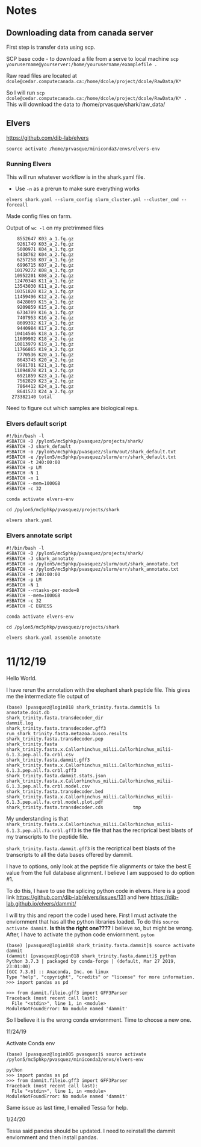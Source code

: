 # Notes

## Downloading data from canada server
First step is transfer data using scp.

SCP base code - to download a file from a serve to local machine
`scp yourusername@yourserver:/home/yourusername/examplefile .`
 
Raw read files are located at `dcole@cedar.computecanada.ca:/home/dcole/project/dcole/RawData/K*`

So I will run
`scp dcole@cedar.computecanada.ca:/home/dcole/project/dcole/RawData/K* .`
This will download the data to /home/prvasque/shark/raw_data/

## Elvers

https://github.com/dib-lab/elvers

```
source activate /home/prvasque/miniconda3/envs/elvers-env
```

### Running Elvers
This will run whatever workflow is in the shark.yaml file.
* Use `-n` as a prerun to make sure everything works
```
elvers shark.yaml --slurm_config slurm_cluster.yml --cluster_cmd --forceall
```



Made config files on farm.

Output of `wc -l` on my pretrimmed files

```
    8552647 K03_a_1.fq.gz
    9261749 K03_a_2.fq.gz
    5000971 K04_a_1.fq.gz
    5438762 K04_a_2.fq.gz
    6257258 K07_a_1.fq.gz
    6996715 K07_a_2.fq.gz
   10179272 K08_a_1.fq.gz
   10952201 K08_a_2.fq.gz
   12470348 K11_a_1.fq.gz
   13543030 K11_a_2.fq.gz
   10351820 K12_a_1.fq.gz
   11459496 K12_a_2.fq.gz
    8428069 K15_a_1.fq.gz
    9209859 K15_a_2.fq.gz
    6734789 K16_a_1.fq.gz
    7407953 K16_a_2.fq.gz
    8609392 K17_a_1.fq.gz
    9440984 K17_a_2.fq.gz
   10414546 K18_a_1.fq.gz
   11609902 K18_a_2.fq.gz
   10813979 K19_a_1.fq.gz
   11766865 K19_a_2.fq.gz
    7770536 K20_a_1.fq.gz
    8643745 K20_a_2.fq.gz
    9981701 K21_a_1.fq.gz
   11094878 K21_a_2.fq.gz
    6921859 K23_a_1.fq.gz
    7562829 K23_a_2.fq.gz
    7864412 K24_a_1.fq.gz
    8641573 K24_a_2.fq.gz
  273382140 total
```

Need to figure out which samples are biological reps.


### Elvers default script

```
#!/bin/bash -l
#SBATCH -D /pylon5/mc5phkp/pvasquez/projects/shark/
#SBATCH -J shark_default
#SBATCH -o /pylon5/mc5phkp/pvasquez/slurm/out/shark_default.txt
#SBATCH -e /pylon5/mc5phkp/pvasquez/slurm/err/shark_default.txt
#SBATCH -t 240:00:00
#SBATCH -p LM
#SBATCH -N 1
#SBATCH -n 1
#SBATCH --mem=1000GB
#SBATCH -c 32

conda activate elvers-env

cd /pylon5/mc5phkp/pvasquez/projects/shark

elvers shark.yaml
```

### Elvers annotate script
```
#!/bin/bash -l
#SBATCH -D /pylon5/mc5phkp/pvasquez/projects/shark/
#SBATCH -J shark_annotate
#SBATCH -o /pylon5/mc5phkp/pvasquez/slurm/out/shark_annotate.txt
#SBATCH -e /pylon5/mc5phkp/pvasquez/slurm/err/shark_annotate.txt
#SBATCH -t 240:00:00
#SBATCH -p LM
#SBATCH -N 1
#SBATCH --ntasks-per-node=8
#SBATCH --mem=1000GB
#SBATCH -c 32
#SBATCH -C EGRESS

conda activate elvers-env

cd /pylon5/mc5phkp/pvasquez/projects/shark

elvers shark.yaml assemble annotate
```

# 11/12/19

Hello World.

I have rerun the annotation with the elephant shark peptide file. This gives me the intermediate file output of 

```
(base) [pvasquez@login018 shark_trinity.fasta.dammit]$ ls
annotate.doit.db                               shark_trinity.fasta.transdecoder_dir
dammit.log                                     shark_trinity.fasta.transdecoder.gff3
run_shark_trinity.fasta.metazoa.busco.results  shark_trinity.fasta.transdecoder.pep
shark_trinity.fasta                            shark_trinity.fasta.x.Callorhinchus_milii.Callorhinchus_milii-6.1.3.pep.all.fa.crbl.csv
shark_trinity.fasta.dammit.gff3                shark_trinity.fasta.x.Callorhinchus_milii.Callorhinchus_milii-6.1.3.pep.all.fa.crbl.gff3
shark_trinity.fasta.dammit.stats.json          shark_trinity.fasta.x.Callorhinchus_milii.Callorhinchus_milii-6.1.3.pep.all.fa.crbl.model.csv
shark_trinity.fasta.transdecoder.bed           shark_trinity.fasta.x.Callorhinchus_milii.Callorhinchus_milii-6.1.3.pep.all.fa.crbl.model.plot.pdf
shark_trinity.fasta.transdecoder.cds           tmp
```

My understanding is that `shark_trinity.fasta.x.Callorhinchus_milii.Callorhinchus_milii-6.1.3.pep.all.fa.crbl.gff3` is the file that has the recriprical best blasts of my transcripts to the peptide file.

`shark_trinity.fasta.dammit.gff3` is the recriptical best blasts of the transcripts to all the data bases offered by dammit.

I have to options, only look at the peptide file alignments or take the best E value from the full database alignment. I believe I am supposed to do option #1.

To do this, I have to use the splicing python code in elvers. Here is a good link https://github.com/dib-lab/elvers/issues/131 and here https://dib-lab.github.io/elvers/dammit/

I will try this and report the code I used here. First I must activate the enviornment that has all the python libraries loaded. To do this `source activate dammit`. **Is this the right one????** I believe so, but might be wrong. After, I have to activate the python code enviornment. `pyton`

```
(base) [pvasquez@login018 shark_trinity.fasta.dammit]$ source activate dammit
(dammit) [pvasquez@login018 shark_trinity.fasta.dammit]$ python
Python 3.7.3 | packaged by conda-forge | (default, Mar 27 2019, 23:01:00) 
[GCC 7.3.0] :: Anaconda, Inc. on linux
Type "help", "copyright", "credits" or "license" for more information.
>>> import pandas as pd

>>> from dammit.fileio.gff3 import GFF3Parser
Traceback (most recent call last):
  File "<stdin>", line 1, in <module>
ModuleNotFoundError: No module named 'dammit'
```

So I believe it is the wrong conda enviornment. Time to choose a new one.

11/24/19

Activate Conda env
```
(base) [pvasquez@login005 pvasquez]$ source activate /pylon5/mc5phkp/pvasquez/miniconda3/envs/elvers-env

python
>>> import pandas as pd
>>> from dammit.fileio.gff3 import GFF3Parser
Traceback (most recent call last):
  File "<stdin>", line 1, in <module>
ModuleNotFoundError: No module named 'dammit'
```
Same issue as last time, I emailed Tessa for help.

1/24/20

Tessa said pandas should be updated. I need to reinstall the dammit enviornment and then install pandas.
